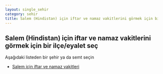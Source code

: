 ```yaml
---
layout: single_sehir
category: sehir
title: Salem (Hindistan) için iftar ve namaz vakitlerini görmek için bir ilçe/eyalet seç
---
```



## Salem (Hindistan) için iftar ve namaz vakitlerini görmek için bir ilçe/eyalet seç

Aşağıdaki listeden bir şehir ya da semt seçin


* [Salem için iftar ve namaz vakitleri](/iftar.html?sehir=Salem&ulke=Hindistan&state=Salem)
